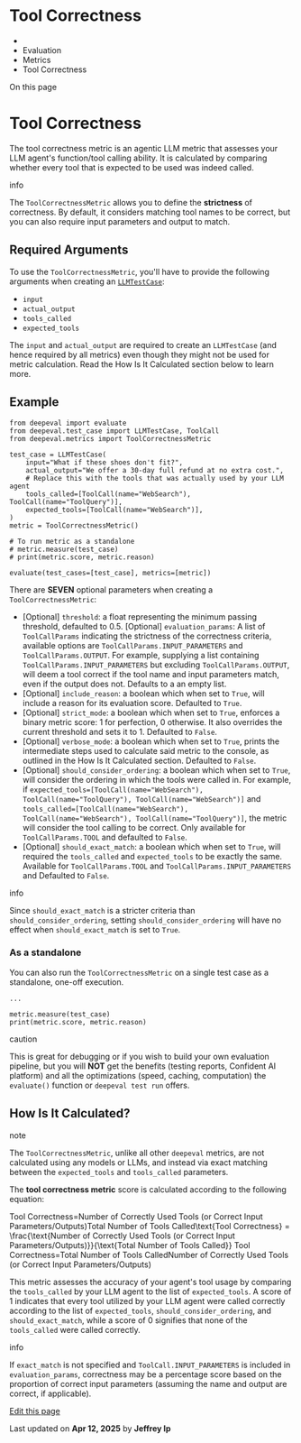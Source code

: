 # Tool Correctness

  * [](/)
  * Evaluation
  * Metrics
  * Tool Correctness

On this page

# Tool Correctness

The tool correctness metric is an agentic LLM metric that assesses your LLM agent's function/tool calling ability. It is calculated by comparing whether every tool that is expected to be used was indeed called.

info

The `ToolCorrectnessMetric` allows you to define the **strictness** of correctness. By default, it considers matching tool names to be correct, but you can also require input parameters and output to match.

## Required Arguments​

To use the `ToolCorrectnessMetric`, you'll have to provide the following arguments when creating an [`LLMTestCase`](/docs/evaluation-test-cases#llm-test-case):

  * `input`
  * `actual_output`
  * `tools_called`
  * `expected_tools`

The `input` and `actual_output` are required to create an `LLMTestCase` (and hence required by all metrics) even though they might not be used for metric calculation. Read the How Is It Calculated section below to learn more.

## Example​
    
    
    from deepeval import evaluate  
    from deepeval.test_case import LLMTestCase, ToolCall  
    from deepeval.metrics import ToolCorrectnessMetric  
      
    test_case = LLMTestCase(  
        input="What if these shoes don't fit?",  
        actual_output="We offer a 30-day full refund at no extra cost.",  
        # Replace this with the tools that was actually used by your LLM agent  
        tools_called=[ToolCall(name="WebSearch"), ToolCall(name="ToolQuery")],  
        expected_tools=[ToolCall(name="WebSearch")],  
    )  
    metric = ToolCorrectnessMetric()  
      
    # To run metric as a standalone  
    # metric.measure(test_case)  
    # print(metric.score, metric.reason)  
      
    evaluate(test_cases=[test_case], metrics=[metric])  
    

There are **SEVEN** optional parameters when creating a `ToolCorrectnessMetric`:

  * [Optional] `threshold`: a float representing the minimum passing threshold, defaulted to 0.5. [Optional] `evaluation_params`: A list of `ToolCallParams` indicating the strictness of the correctness criteria, available options are `ToolCallParams.INPUT_PARAMETERS` and `ToolCallParams.OUTPUT`. For example, supplying a list containing `ToolCallParams.INPUT_PARAMETERS` but excluding `ToolCallParams.OUTPUT`, will deem a tool correct if the tool name and input parameters match, even if the output does not. Defaults to a an empty list.
  * [Optional] `include_reason`: a boolean which when set to `True`, will include a reason for its evaluation score. Defaulted to `True`.
  * [Optional] `strict_mode`: a boolean which when set to `True`, enforces a binary metric score: 1 for perfection, 0 otherwise. It also overrides the current threshold and sets it to 1. Defaulted to `False`.
  * [Optional] `verbose_mode`: a boolean which when set to `True`, prints the intermediate steps used to calculate said metric to the console, as outlined in the How Is It Calculated section. Defaulted to `False`.
  * [Optional] `should_consider_ordering`: a boolean which when set to `True`, will consider the ordering in which the tools were called in. For example, if `expected_tools=[ToolCall(name="WebSearch"), ToolCall(name="ToolQuery"), ToolCall(name="WebSearch")]` and `tools_called=[ToolCall(name="WebSearch"), ToolCall(name="WebSearch"), ToolCall(name="ToolQuery")]`, the metric will consider the tool calling to be correct. Only available for `ToolCallParams.TOOL` and defaulted to `False`.
  * [Optional] `should_exact_match`: a boolean which when set to `True`, will required the `tools_called` and `expected_tools` to be exactly the same. Available for `ToolCallParams.TOOL` and `ToolCallParams.INPUT_PARAMETERS` and Defaulted to `False`.

info

Since `should_exact_match` is a stricter criteria than `should_consider_ordering`, setting `should_consider_ordering` will have no effect when `should_exact_match` is set to `True`.

### As a standalone​

You can also run the `ToolCorrectnessMetric` on a single test case as a standalone, one-off execution.
    
    
    ...  
      
    metric.measure(test_case)  
    print(metric.score, metric.reason)  
    

caution

This is great for debugging or if you wish to build your own evaluation pipeline, but you will **NOT** get the benefits (testing reports, Confident AI platform) and all the optimizations (speed, caching, computation) the `evaluate()` function or `deepeval test run` offers.

## How Is It Calculated?​

note

The `ToolCorrectnessMetric`, unlike all other `deepeval` metrics, are not calculated using any models or LLMs, and instead via exact matching between the `expected_tools` and `tools_called` parameters.

The **tool correctness metric** score is calculated according to the following equation:

Tool Correctness=Number of Correctly Used Tools (or Correct Input Parameters/Outputs)Total Number of Tools Called\text{Tool Correctness} = \frac{\text{Number of Correctly Used Tools (or Correct Input Parameters/Outputs)}}{\text{Total Number of Tools Called}} Tool Correctness=Total Number of Tools CalledNumber of Correctly Used Tools (or Correct Input Parameters/Outputs)​

This metric assesses the accuracy of your agent's tool usage by comparing the `tools_called` by your LLM agent to the list of `expected_tools`. A score of 1 indicates that every tool utilized by your LLM agent were called correctly according to the list of `expected_tools`, `should_consider_ordering`, and `should_exact_match`, while a score of 0 signifies that none of the `tools_called` were called correctly.

info

If `exact_match` is not specified and `ToolCall.INPUT_PARAMETERS` is included in `evaluation_params`, correctness may be a percentage score based on the proportion of correct input parameters (assuming the name and output are correct, if applicable).

[Edit this page](https://github.com/confident-ai/deepeval/edit/main/docs/docs/metrics-tool-correctness.mdx)

Last updated on **Apr 12, 2025** by **Jeffrey Ip**
